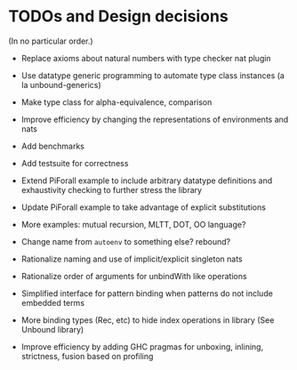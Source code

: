 # TODOs and Design decisions

(In no particular order.)

- Replace axioms about natural numbers with type checker nat plugin

- Use datatype generic programming to automate type class instances
  (a la unbound-generics)

- Make type class for alpha-equivalence, comparison

- Improve efficiency by changing the representations of environments and nats

- Add benchmarks

- Add testsuite for correctness

- Extend PiForall example to include arbitrary datatype definitions and exhaustivity checking to further stress the library
- Update PiForall example to take advantage of explicit substitutions

- More examples:  mutual recursion, MLTT, DOT, OO language? 

- Change name from `autoenv` to something else? rebound? 

- Rationalize naming and use of implicit/explicit singleton nats

- Rationalize order of arguments for unbindWith like operations

- Simplified interface for pattern binding when patterns do not include embedded terms

- More binding types (Rec, etc) to hide index operations in library
  (See Unbound library)

- Improve efficiency by adding GHC pragmas for unboxing, inlining, strictness, fusion based on profiling


